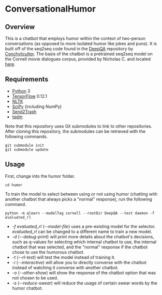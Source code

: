 # ConversationalHumor
## Overview
This is a chatbot that employs humor within the context of two-person conversations (as opposed to more isolated humor like jokes and puns). It is built off of the seq2seq code found in the [DeepQA](https://github.com/Conchylicultor/DeepQA) repository by [Conchylicultor](https://github.com/Conchylicultor). The basis of the chatbot is a pretrained seq2seq model on the Cornell movie dialogues corpus, provided by Nicholas C. and located [here](https://drive.google.com/drive/folders/0Bw-phsNSkq23c29ZQ2N6X3lyc1U).

## Requirements
* [Python](https://www.python.org/) 3
* [TensorFlow](https://www.tensorflow.org/) 0.12.1
* [NLTK](https://www.nltk.org/)
* [SciPy](https://www.scipy.org/) (including NumPy)
* [Send2Trash](https://github.com/hsoft/send2trash)
* [tqdm](https://github.com/tqdm/tqdm)

Note that this repository uses Git submodules to link to other repositories. After cloning this repository, the submodules can be retrieved with the following commands.

    git submodule init
    git submodule update

## Usage
First, change into the humor folder.

    cd humor

To train the model to select between using or not using humor (chatting with another chatbot that always picks a "normal" response), run the following command.

    python -m qlearn --modelTag cornell --rootDir DeepQA --test daemon -f evaluated_rl

* *-f evaluated_rl* (*--model-file*) uses a pre-existing model for the selector. *evaluated_rl* can be changed to a different name to train a new model.
* *-d* (*--debug-print*) will print more details about the chatbot's decisions, such as q-values for selecting which internal chatbot to use, the internal chatbot that was selected, and the "normal" response if the chatbot chose to use the humorous chatbot.
* *-t* (*--rl-test*) will test the model instead of training it.
* *-i* (*--interactive*) will allow you to directly converse with the chatbot instead of watching it converse with another chatbot.
* *-o* (*--other-show*) will show the response of the chatbot option that was not chosen to be used.
* *-s* (*--reduce-swear*) will reduce the usage of certain swear words by the humor chatbot.